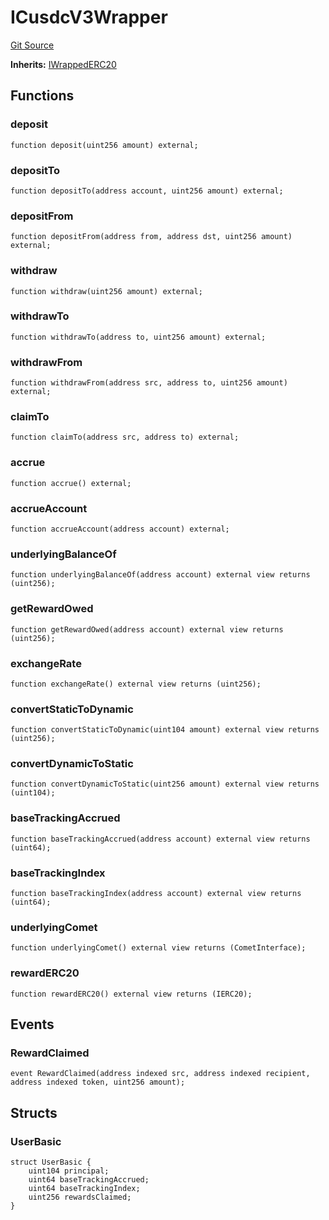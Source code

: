 # ICusdcV3Wrapper
[Git Source](https://github.com/larrythecucumber321/protocol/blob/77d337b8595ba96d069ded321419b36a61984170/contracts/plugins/assets/compoundv3/ICusdcV3Wrapper.sol)

**Inherits:**
[IWrappedERC20](/tools/docgen/src/contracts/plugins/assets/compoundv3/IWrappedERC20.sol/interface.IWrappedERC20.md)


## Functions
### deposit


```solidity
function deposit(uint256 amount) external;
```

### depositTo


```solidity
function depositTo(address account, uint256 amount) external;
```

### depositFrom


```solidity
function depositFrom(address from, address dst, uint256 amount) external;
```

### withdraw


```solidity
function withdraw(uint256 amount) external;
```

### withdrawTo


```solidity
function withdrawTo(address to, uint256 amount) external;
```

### withdrawFrom


```solidity
function withdrawFrom(address src, address to, uint256 amount) external;
```

### claimTo


```solidity
function claimTo(address src, address to) external;
```

### accrue


```solidity
function accrue() external;
```

### accrueAccount


```solidity
function accrueAccount(address account) external;
```

### underlyingBalanceOf


```solidity
function underlyingBalanceOf(address account) external view returns (uint256);
```

### getRewardOwed


```solidity
function getRewardOwed(address account) external view returns (uint256);
```

### exchangeRate


```solidity
function exchangeRate() external view returns (uint256);
```

### convertStaticToDynamic


```solidity
function convertStaticToDynamic(uint104 amount) external view returns (uint256);
```

### convertDynamicToStatic


```solidity
function convertDynamicToStatic(uint256 amount) external view returns (uint104);
```

### baseTrackingAccrued


```solidity
function baseTrackingAccrued(address account) external view returns (uint64);
```

### baseTrackingIndex


```solidity
function baseTrackingIndex(address account) external view returns (uint64);
```

### underlyingComet


```solidity
function underlyingComet() external view returns (CometInterface);
```

### rewardERC20


```solidity
function rewardERC20() external view returns (IERC20);
```

## Events
### RewardClaimed

```solidity
event RewardClaimed(address indexed src, address indexed recipient, address indexed token, uint256 amount);
```

## Structs
### UserBasic

```solidity
struct UserBasic {
    uint104 principal;
    uint64 baseTrackingAccrued;
    uint64 baseTrackingIndex;
    uint256 rewardsClaimed;
}
```

